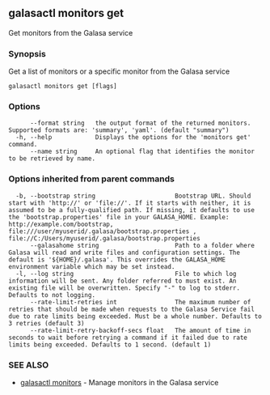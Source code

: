 ## galasactl monitors get

Get monitors from the Galasa service

### Synopsis

Get a list of monitors or a specific monitor from the Galasa service

```
galasactl monitors get [flags]
```

### Options

```
      --format string   the output format of the returned monitors. Supported formats are: 'summary', 'yaml'. (default "summary")
  -h, --help            Displays the options for the 'monitors get' command.
      --name string     An optional flag that identifies the monitor to be retrieved by name.
```

### Options inherited from parent commands

```
  -b, --bootstrap string                      Bootstrap URL. Should start with 'http://' or 'file://'. If it starts with neither, it is assumed to be a fully-qualified path. If missing, it defaults to use the 'bootstrap.properties' file in your GALASA_HOME. Example: http://example.com/bootstrap, file:///user/myuserid/.galasa/bootstrap.properties , file://C:/Users/myuserid/.galasa/bootstrap.properties
      --galasahome string                     Path to a folder where Galasa will read and write files and configuration settings. The default is '${HOME}/.galasa'. This overrides the GALASA_HOME environment variable which may be set instead.
  -l, --log string                            File to which log information will be sent. Any folder referred to must exist. An existing file will be overwritten. Specify "-" to log to stderr. Defaults to not logging.
      --rate-limit-retries int                The maximum number of retries that should be made when requests to the Galasa Service fail due to rate limits being exceeded. Must be a whole number. Defaults to 3 retries (default 3)
      --rate-limit-retry-backoff-secs float   The amount of time in seconds to wait before retrying a command if it failed due to rate limits being exceeded. Defaults to 1 second. (default 1)
```

### SEE ALSO

* [galasactl monitors](galasactl_monitors.md)	 - Manage monitors in the Galasa service

